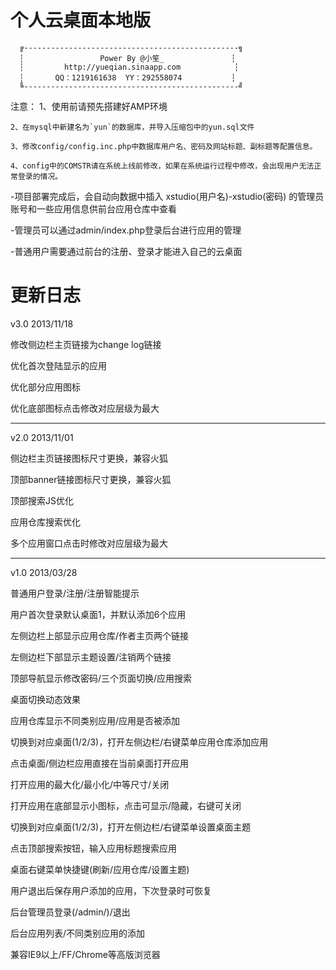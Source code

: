 个人云桌面本地版
===========================
      ╔------------------------------------------------╗
      ┆                 Power By @小笙_               ┆
      ┆         http://yueqian.sinaapp.com            ┆
      ┆       QQ：1219161638  YY：292558074           ┆
      ╚------------------------------------------------╝

注意：
	1、使用前请预先搭建好AMP环境
	
	2、在mysql中新建名为`yun`的数据库，并导入压缩包中的yun.sql文件
	
	3、修改config/config.inc.php中数据库用户名、密码及网站标题、副标题等配置信息。
	
	4、config中的COMSTR请在系统上线前修改，如果在系统运行过程中修改，会出现用户无法正常登录的情况。

-项目部署完成后，会自动向数据中插入 xstudio(用户名)-xstudio(密码) 的管理员账号和一些应用信息供前台应用仓库中查看

-管理员可以通过admin/index.php登录后台进行应用的管理

-普通用户需要通过前台的注册、登录才能进入自己的云桌面


更新日志
===========================
v3.0 2013/11/18

修改侧边栏主页链接为change log链接

优化首次登陆显示的应用

优化部分应用图标

优化底部图标点击修改对应层级为最大

------------------------------------------------------

v2.0 2013/11/01

侧边栏主页链接图标尺寸更换，兼容火狐

顶部banner链接图标尺寸更换，兼容火狐

顶部搜索JS优化

应用仓库搜索优化

多个应用窗口点击时修改对应层级为最大

------------------------------------------------------

v1.0 2013/03/28

普通用户登录/注册/注册智能提示

用户首次登录默认桌面1，并默认添加6个应用

左侧边栏上部显示应用仓库/作者主页两个链接

左侧边栏下部显示主题设置/注销两个链接

顶部导航显示修改密码/三个页面切换/应用搜索

桌面切换动态效果

应用仓库显示不同类别应用/应用是否被添加

切换到对应桌面(1/2/3)，打开左侧边栏/右键菜单应用仓库添加应用

点击桌面/侧边栏应用直接在当前桌面打开应用

打开应用的最大化/最小化/中等尺寸/关闭

打开应用在底部显示小图标，点击可显示/隐藏，右键可关闭

切换到对应桌面(1/2/3)，打开左侧边栏/右键菜单设置桌面主题

点击顶部搜索按钮，输入应用标题搜索应用

桌面右键菜单快捷键(刷新/应用仓库/设置主题)

用户退出后保存用户添加的应用，下次登录时可恢复

后台管理员登录(/admin/)/退出

后台应用列表/不同类别应用的添加

兼容IE9以上/FF/Chrome等高版浏览器

